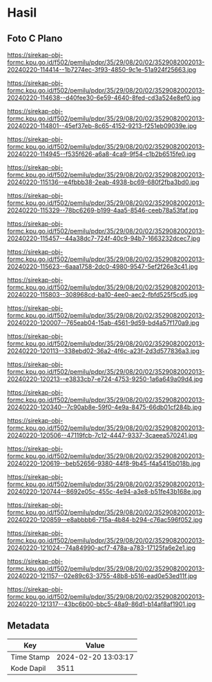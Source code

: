 # Hasil

## Foto C Plano

https://sirekap-obj-formc.kpu.go.id/f502/pemilu/pdpr/35/29/08/20/02/3529082002013-20240220-114414--1b7274ec-3f93-4850-9c1e-51a924f25663.jpg

https://sirekap-obj-formc.kpu.go.id/f502/pemilu/pdpr/35/29/08/20/02/3529082002013-20240220-114638--d40fee30-6e59-4640-8fed-cd3a524e8ef0.jpg

https://sirekap-obj-formc.kpu.go.id/f502/pemilu/pdpr/35/29/08/20/02/3529082002013-20240220-114801--45ef37eb-8c65-4152-9213-f251eb09039e.jpg

https://sirekap-obj-formc.kpu.go.id/f502/pemilu/pdpr/35/29/08/20/02/3529082002013-20240220-114945--f535f626-a6a8-4ca9-9f54-c1b2b6515fe0.jpg

https://sirekap-obj-formc.kpu.go.id/f502/pemilu/pdpr/35/29/08/20/02/3529082002013-20240220-115136--e4fbbb38-2eab-4938-bc69-680f2fba3bd0.jpg

https://sirekap-obj-formc.kpu.go.id/f502/pemilu/pdpr/35/29/08/20/02/3529082002013-20240220-115329--78bc6269-b199-4aa5-8546-ceeb78a53faf.jpg

https://sirekap-obj-formc.kpu.go.id/f502/pemilu/pdpr/35/29/08/20/02/3529082002013-20240220-115457--44a38dc7-724f-40c9-94b7-1663232dcec7.jpg

https://sirekap-obj-formc.kpu.go.id/f502/pemilu/pdpr/35/29/08/20/02/3529082002013-20240220-115623--6aaa1758-2dc0-4980-9547-5ef2f26e3c41.jpg

https://sirekap-obj-formc.kpu.go.id/f502/pemilu/pdpr/35/29/08/20/02/3529082002013-20240220-115803--308968cd-ba10-4ee0-aec2-fbfd525f5cd5.jpg

https://sirekap-obj-formc.kpu.go.id/f502/pemilu/pdpr/35/29/08/20/02/3529082002013-20240220-120007--765eab04-15ab-4561-9d59-bd4a57f170a9.jpg

https://sirekap-obj-formc.kpu.go.id/f502/pemilu/pdpr/35/29/08/20/02/3529082002013-20240220-120113--338ebd02-36a2-4f6c-a23f-2d3d577836a3.jpg

https://sirekap-obj-formc.kpu.go.id/f502/pemilu/pdpr/35/29/08/20/02/3529082002013-20240220-120213--e3833cb7-e724-4753-9250-1a6a649a09d4.jpg

https://sirekap-obj-formc.kpu.go.id/f502/pemilu/pdpr/35/29/08/20/02/3529082002013-20240220-120340--7c90ab8e-59f0-4e9a-8475-66db01cf284b.jpg

https://sirekap-obj-formc.kpu.go.id/f502/pemilu/pdpr/35/29/08/20/02/3529082002013-20240220-120506--47119fcb-7c12-4447-9337-3caeea570241.jpg

https://sirekap-obj-formc.kpu.go.id/f502/pemilu/pdpr/35/29/08/20/02/3529082002013-20240220-120619--beb52656-9380-44f8-9b45-f4a5415b018b.jpg

https://sirekap-obj-formc.kpu.go.id/f502/pemilu/pdpr/35/29/08/20/02/3529082002013-20240220-120744--8692e05c-455c-4e94-a3e8-b51fe43b168e.jpg

https://sirekap-obj-formc.kpu.go.id/f502/pemilu/pdpr/35/29/08/20/02/3529082002013-20240220-120859--e8abbbb6-715a-4b84-b294-c76ac596f052.jpg

https://sirekap-obj-formc.kpu.go.id/f502/pemilu/pdpr/35/29/08/20/02/3529082002013-20240220-121024--74a84990-acf7-478a-a783-17125fa6e2e1.jpg

https://sirekap-obj-formc.kpu.go.id/f502/pemilu/pdpr/35/29/08/20/02/3529082002013-20240220-121157--02e89c63-3755-48b8-b516-ead0e53ed11f.jpg

https://sirekap-obj-formc.kpu.go.id/f502/pemilu/pdpr/35/29/08/20/02/3529082002013-20240220-121317--43bc6b00-bbc5-48a9-86d1-b14af8af1901.jpg


## Metadata

| Key        | Value               |
| ---------- | ------------------- |
| Time Stamp | 2024-02-20 13:03:17 |
| Kode Dapil | 3511                |



